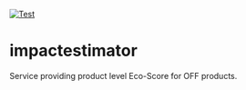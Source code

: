 [![Test](https://github.com/openfoodfacts/impactestimator/actions/workflows/test.yml/badge.svg)](https://github.com/openfoodfacts/impactestimator/actions/workflows/test.yml)

# impactestimator
Service providing product level Eco-Score for OFF products.

